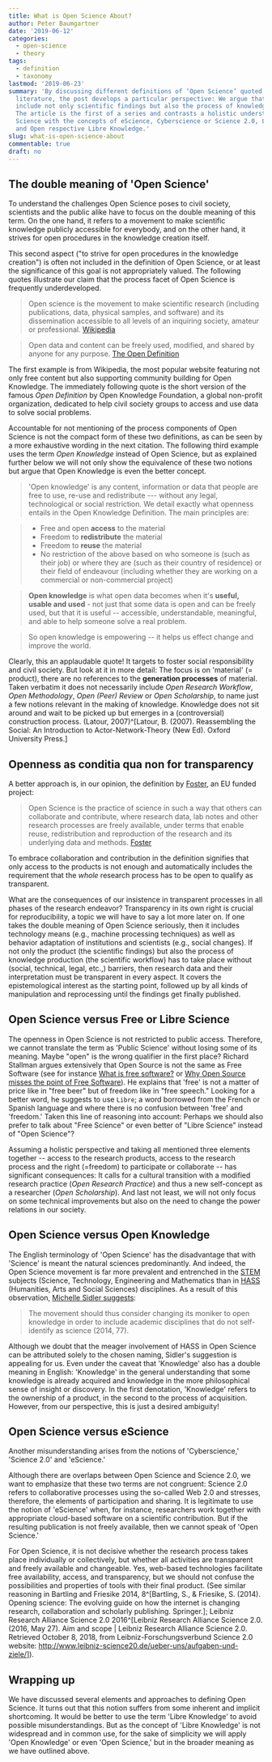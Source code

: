 ```yaml
---
title: What is Open Science About?
author: Peter Baumgartner
date: '2019-06-12'
categories:
  - open-science
  - theory
tags:
  - definition
  - taxonomy
lastmod: '2019-06-23'
summary: 'By discussing different definitions of ‘Open Science’ quoted in the
  literature, the post develops a particular perspective: We argue that openness must
  include not only scientific findings but also the process of knowledge creation.
  The article is the first of a series and contrasts a holistic understanding of Open
  Science with the concepts of eScience, Cyberscience or Science 2.0, Libre Science
  and Open respective Libre Knowledge.'
slug: what-is-open-science-about
commentable: true
draft: no
---
```


## The double meaning of 'Open Science'

To understand the challenges Open Science poses to civil society, scientists and the public alike have to focus on the double meaning of this term. On the one hand, it refers to a movement to make scientific knowledge publicly accessible for everybody, and on the other hand, it strives for open procedures in the knowledge creation itself.

This second aspect ("to strive for open procedures in the knowledge creation") is often not included in the definition of Open Science, or at least the significance of this goal is not appropriately valued. The following quotes illustrate our claim that the process facet of Open Science is frequently underdeveloped.

> Open science is the movement to make scientific research (including publications, data, physical samples, and software) and its dissemination accessible to all levels of an inquiring society, amateur or professional. [Wikipedia](https://en.wikipedia.org/w/index.php?title=Open_science&oldid=900178688)

> Open data and content can be freely used, modified, and shared by anyone for any purpose. [The Open Definition](https://opendefinition.org/)

The first example is from Wikipedia, the most popular website featuring not only free content but also supporting community building for Open Knowledge. The immediately following quote is the short version of the famous <em>Open Definition</em> by Open Knowledge Foundation, a global non-profit organization, dedicated to help civil society groups to access and use data to solve social problems.

Accountable for not mentioning of the process components of Open Science is not the compact form of these two definitions, as can be seen by a more exhaustive wording in the next citation. The following third example uses the term *Open Knowledge* instead of Open Science, but as explained further below we will not only show the equivalence of these two notions but argue that Open Knowledge is even the better concept.

> 'Open knowledge' is any content, information or data that people are free to use, re-use and redistribute --- without any legal, technological or social restriction. We detail exactly what openness entails in the Open Knowledge Definition. The main principles are:

> -   Free and open **access** to the material
> -   Freedom to **redistribute** the material
> -   Freedom to **reuse** the material
> -   No restriction of the above based on who someone is (such as their job) or where they are (such as their country of residence) or their field of endeavour (including whether they are working on a commercial or non-commercial project)

> **Open knowledge** is what open data becomes when it's **useful, usable and used** - not just that some data is open and can be freely used, but that it is useful -- accessible, understandable, meaningful, and able to help someone solve a real problem.

> So open knowledge is empowering -- it helps us effect change and improve the world.

Clearly, this an applaudable quote! It targets to foster social responsibility and civil society. But look at it in more detail: The focus is on 'material' (= product), there are no references to the **generation processes** of material. Taken verbatim it does not necessarily include *Open Research Workflow*, *Open Methodology*, *Open (Peer) Review* or *Open Scholarship*, to name just a few notions relevant in the making of knowledge. Knowledge does not sit around and wait to be picked up but emerges in a (controversial) construction process. (Latour, 2007)^\[Latour, B. (2007). Reassembling the Social: An Introduction to Actor-Network-Theory (New Ed). Oxford University Press.\]

## Openness as conditia qua non for transparency

A better approach is, in our opinion, the definition by [Foster](https://www.fosteropenscience.eu), an EU funded project:

> Open Science is the practice of science in such a way that others can collaborate and contribute, where research data, lab notes and other research processes are freely available, under terms that enable reuse, redistribution and reproduction of the research and its underlying data and methods. [Foster](https://www.fosteropenscience.eu/foster-taxonomy/open-science-definition)

To embrace collaboration and contribution in the definition signifies that only access to the products is not enough and automatically includes the requirement that the *whole* research process has to be open to qualify as transparent.

What are the consequences of our insistence in transparent processes in all phases of the research endeavor? Transparency in its own right is crucial for reproducibility, a topic we will have to say a lot more later on. If one takes the double meaning of Open Science seriously, then it includes technology means (e.g., machine processing techniques) as well as behavior adaptation of institutions and scientists (e.g., social changes). If not only the product (the scientific findings) but also the process of knowledge production (the scientific workflow) has to take place without (social, technical, legal, etc.,) barriers, then research data and their interpretation must be transparent in every aspect. It covers the epistemological interest as the starting point, followed up by all kinds of manipulation and reprocessing until the findings get finally published.

## Open Science versus Free or Libre Science

The openness in Open Science is not restricted to public access. Therefore, we cannot translate the term as 'Public Science' without losing some of its meaning. Maybe "open" is the wrong qualifier in the first place? Richard Stallman argues extensively that Open Source is not the same as Free Software (see for instance [What is free software?](https://www.gnu.org/philosophy/free-sw.en.html) or [Why Open Source misses the point of Free Software](https://www.gnu.org/philosophy/open-source-misses-the-point.en.html)). He explains that 'free' is not a matter of price like in "free beer" but of freedom like in "free speech." Looking for a better word, he suggests to use `Libre`; a word borrowed from the French or Spanish language and where there is no confusion between 'free' and 'freedom.' Taken this line of reasoning into account: Perhaps we should also prefer to talk about "Free Science" or even better of "Libre Science" instead of "Open Science"?

Assuming a holistic perspective and taking all mentioned three elements together -- access to the research products, access to the research process and the right (=freedom) to participate or collaborate -- has significant consequences: It calls for a cultural transition with a modified research practice (*Open Research Practice*) and thus a new self-concept as a researcher (*Open Scholarship*). And last not least, we will not only focus on some technical improvements but also on the need to change the power relations in our society.

## Open Science versus Open Knowledge

The English terminology of 'Open Science' has the disadvantage that with 'Science' is meant the natural sciences predominantly. And indeed, the Open Science movement is far more prevalent and entrenched in the [STEM](https://en.wikipedia.org/w/index.php?title=Science,_technology,_engineering,_and_mathematics&oldid=900970900) subjects (Science, Technology, Engineering and Mathematics than in [HASS](https://link.springer.com/content/pdf/10.1007%2Fs10734-009-9265-2.pdf) (Humanities, Arts and Social Sciences) disciplines. As a result of this observation, [Michelle Sidler suggests](https://link.springer.com/chapter/10.1007%2F978-3-319-00026-8_5):

> The movement should thus consider changing its moniker to open knowledge in order to include academic disciplines that do not self-identify as science (2014, 77).

Although we doubt that the meager involvement of HASS in Open Science can be attributed solely to the chosen naming, Sidler's suggestion is appealing for us. Even under the caveat that 'Knowledge' also has a double meaning in English: 'Knowledge' in the general understanding that some knowledge is already acquired and knowledge in the more philosophical sense of insight or discovery. In the first denotation, 'Knowledge' refers to the ownership of a product, in the second to the process of acquisition. However, from our perspective, this is just a desired ambiguity!

## Open Science versus eScience

Another misunderstanding arises from the notions of 'Cyberscience,' 'Science 2.0' and 'eScience.'

Although there are overlaps between Open Science and Science 2.0, we want to emphasize that these two terms are not congruent: Science 2.0 refers to collaborative processes using the so-called Web 2.0 and stresses, therefore, the elements of participation and sharing. It is legitimate to use the notion of 'eScience' when, for instance, researchers work together with appropriate cloud-based software on a scientific contribution. But if the resulting publication is not freely available, then we cannot speak of 'Open Science.'

For Open Science, it is not decisive whether the research process takes place individually or collectively, but whether all activities are transparent and freely available and changeable. Yes, web-based technologies facilitate free availability, access, and transparency, but we should not confuse the possibilities and properties of tools with their final product. (See similar reasoning in Bartling and Friesike 2014, 8^\[Bartling, S., & Friesike, S. (2014). Opening science: The evolving guide on how the internet is changing research, collaboration and scholarly publishing. Springer.\]; Leibniz Research Alliance Science 2.0 2016^\[Leibniz Research Alliance Science 2.0. (2016, May 27). Aim and scope \| Leibniz Research Alliance Science 2.0. Retrieved October 8, 2018, from Leibniz-Forschungsverbund Science 2.0 website: <http://www.leibniz-science20.de/ueber-uns/aufgaben-und-ziele/>\]).

## Wrapping up

We have discussed several elements and approaches to defining Open Science. It turns out that this notion suffers from some inherent and implicit shortcoming. It would be better to use the term 'Libre Knowledge' to avoid possible misunderstandings. But as the concept of 'Libre Knowledge' is not widespread and in common use, for the sake of simplicity we will apply 'Open Knowledge' or even 'Open Science,' but in the broader meaning as we have outlined above.

<span class='Z3988' title='url_ver=Z39.88-2004&amp;ctx_ver=Z39.88-2004&amp;rfr_id=info%3Asid%2Fzotero.org%3A2&amp;rft_val_fmt=info%3Aofi%2Ffmt%3Akev%3Amtx%3Adc&amp;rft.type=blogPost&amp;rft.title=What%20is%20Open%20Science%20About?%20::%20Open%20Science%20Education&amp;rft.source=What%20is%20Open%20Science%20About?&amp;rft.rights=CC%20BY-SA%204.0&amp;rft.description=By%20discussing%20different%20definitions%20of%20%E2%80%98Open%20Science%E2%80%99%20quoted%20in%20the%20literature,%20the%20post%20develops%20a%20particular%20perspective:%20We%20argue%20that%20openness%20must%20include%20not%20only%20scientific%20findings%20but%20also%20the%20process%20of%20knowledge%20creation.%20The%20article%20is%20the%20first%20of%20a%20series%20and%20contrasts%20a%20holistic%20understanding%20of%20Open%20Science%20with%20the%20concepts%20of%20eScience,%20Cyberscience%20or%20Science%202.0,%20Libre%20Science%20and%20Open%20respective%20Libre%20Knowledge.&amp;rft.identifier=https%3A%2F%2Fnotes.peter-baumgartner.net%2F2019%2F06%2F12%2Fwhat-is-open-science-about&amp;rft.aufirst=Peter&amp;rft.aulast=Baumgartner&amp;rft.au=Peter%20Baumgartner&amp;rft.date=&amp;rft.language=en'></span>
